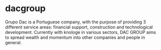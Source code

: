 # dacgroup
Grupo Dac is a Portuguese company, with the purpose of providing 3 different service areas: financial support, construction and technological development. Currently with knologe in various sectors, DAC GROUP aims to spread wealth and momentum into other companies and people in general.
